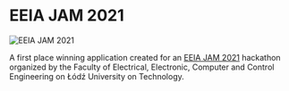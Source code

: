 # EEIA JAM 2021

![EEIA JAM 2021](https://github.com/OgryzekTM/ogryzek-eeia-jam-2021-backend/raw/master/img/eeia-jam-2021.gif)

A first place winning application created for an [EEIA JAM 2021](http://dzienweeia.samorzad.p.lodz.pl/eeia-jam.html) hackathon organized by the Faculty of Electrical, Electronic, Computer and Control Engineering on Łódź University on Technology.
